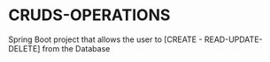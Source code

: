# CRUDS-OPERATIONS
Spring Boot project that allows the user to [CREATE - READ-UPDATE-DELETE] from the Database
